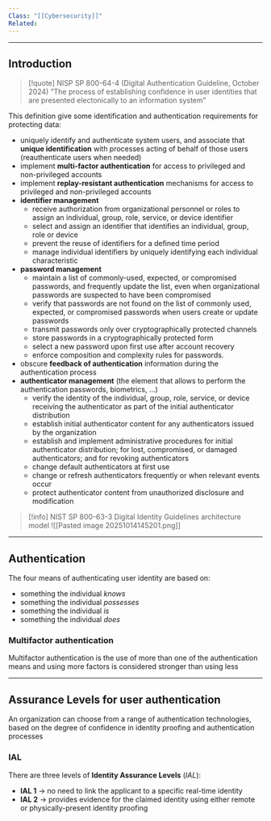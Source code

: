 ```yaml
---
Class: "[[Cybersecurity]]"
Related:
---
```

---
## Introduction

>[!quote] NISP SP 800-64-4 (Digital Authentication Guideline, October 2024)
>”The process of establishing confidence in user identities that are presented electonically to an information system”

This definition give some identification and authentication requirements for protecting data:
- uniquely identify and authenticate system users, and associate that **unique identification** with processes acting of behalf of those users (reauthenticate users when needed)
- implement **multi-factor authentication** for access to privileged and non-privileged accounts
- implement **replay-resistant authentication** mechanisms for access to privileged and non-privileged accounts
- **identifier management**
	- receive authorization from organizational personnel or roles to assign an individual, group, role, service, or device identifier
	- select and assign an identifier that identifies an individual, group, role or device
	- prevent the reuse of identifiers for a defined time period
	- manage individual identifiers by uniquely identifying each individual characteristic
- **password management**
	- maintain a list of commonly-used, expected, or compromised passwords, and frequently update the list, even when organizational passwords are suspected to have been compromised
	- verify that passwords are not found on the list of commonly used, expected, or compromised passwords when users create or update passwords
	- transmit passwords only over cryptographically protected channels
	- store passwords in a cryptographically protected form
	- select a new password upon first use after account recovery
	- enforce composition and complexity rules for passwords.
- obscure **feedback of authentication** information during the authentication process
- **authenticator management** (the element that allows to perform the authentication passwords, biometrics, …)
	- verify the identity of the individual, group, role, service, or device receiving the authenticator as part of the initial authenticator distribution
	- establish initial authenticator content for any authenticators issued by the organization
	- establish and implement administrative procedures for initial authenticator distribution; for lost, compromised, or damaged authenticators; and for revoking authenticators
	- change default authenticators at first use
	- change or refresh authenticators frequently or when relevant events occur
	- protect authenticator content from unauthorized disclosure and modification

>[!info] NIST SP 800-63-3 Digital Identity Guidelines architecture model
>![[Pasted image 20251014145201.png]]

---
## Authentication
The four means of authenticating user identity are based on:
- something the individual *knows*
- something the individual *possesses*
- something the individual *is*
- something the individual *does*

### Multifactor authentication
Multifactor authentication is the use of more than one of the authentication means and using more factors is considered stronger than using less

---
## Assurance Levels for user authentication
An organization can choose from a range of authentication technologies, based on the degree of confidence in identity proofing and authentication processes
### IAL
There are three levels of **Identity Assurance Levels** (*IAL*):
- **IAL 1** → no need to link the applicant to a specific real-time identity
- **IAL 2** → provides evidence for the claimed identity using either remote or physically-present identity proofing
